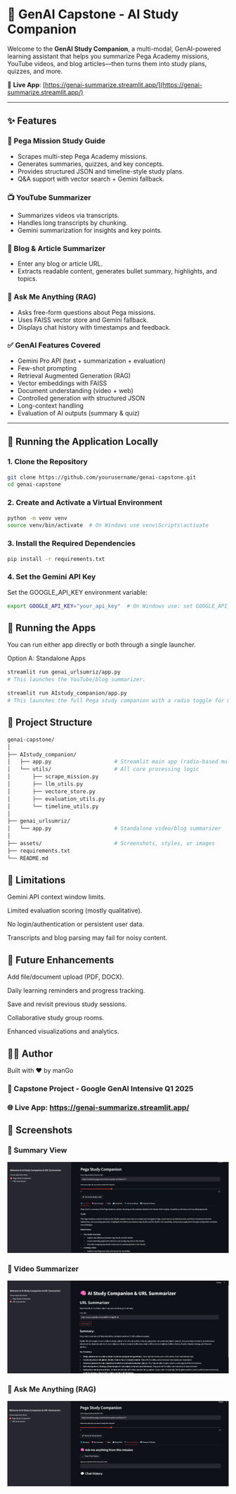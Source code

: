 # 🧠 GenAI Capstone - AI Study Companion

Welcome to the **GenAI Study Companion**, a multi-modal, GenAI-powered learning assistant that helps you summarize Pega Academy missions, YouTube videos, and blog articles—then turns them into study plans, quizzes, and more.

🔗 **Live App**: [https://genai-summarize.streamlit.app/](https://genai-summarize.streamlit.app/)

---

## ✨ Features

### 📘 Pega Mission Study Guide
- Scrapes multi-step Pega Academy missions.
- Generates summaries, quizzes, and key concepts.
- Provides structured JSON and timeline-style study plans.
- Q&A support with vector search + Gemini fallback.

### 📺 YouTube Summarizer
- Summarizes videos via transcripts.
- Handles long transcripts by chunking.
- Gemini summarization for insights and key points.

### 📰 Blog & Article Summarizer
- Enter any blog or article URL.
- Extracts readable content, generates bullet summary, highlights, and topics.

### 💬 Ask Me Anything (RAG)
- Asks free-form questions about Pega missions.
- Uses FAISS vector store and Gemini fallback.
- Displays chat history with timestamps and feedback.

### ✅ GenAI Features Covered
- Gemini Pro API (text + summarization + evaluation)
- Few-shot prompting
- Retrieval Augmented Generation (RAG)
- Vector embeddings with FAISS
- Document understanding (video + web)
- Controlled generation with structured JSON
- Long-context handling
- Evaluation of AI outputs (summary & quiz)

---

## 🚀 Running the Application Locally

### 1. Clone the Repository
```bash
git clone https://github.com/yourusername/genai-capstone.git
cd genai-capstone
```

### 2. Create and Activate a Virtual Environment
```bash
python -m venv venv
source venv/bin/activate  # On Windows use venv\Scripts\activate
```
### 3. Install the Required Dependencies
```bash
pip install -r requirements.txt
```
### 4. Set the Gemini API Key
Set the GOOGLE_API_KEY environment variable:

```bash
export GOOGLE_API_KEY="your_api_key"  # On Windows use: set GOOGLE_API_KEY=your_api_key
```

## 🧪 Running the Apps
You can run either app directly or both through a single launcher.

Option A: Standalone Apps
```bash
streamlit run genai_urlsumriz/app.py
# This launches the YouTube/blog summarizer.
```
```bash
streamlit run AIstudy_companion/app.py
# This launches the full Pega study companion with a radio toggle for modes.
```
## 📂 Project Structure
```bash
genai-capstone/
│
├── AIstudy_companion/
│   ├── app.py                    # Streamlit main app (radio-based multi-tool)
│   └── utils/                    # All core processing logic
│       ├── scrape_mission.py
│       ├── llm_utils.py
│       ├── vectore_store.py
│       ├── evaluation_utils.py
│       └── timeline_utils.py
│
├── genai_urlsumriz/
│   └── app.py                    # Standalone video/blog summarizer
│
├── assets/                       # Screenshots, styles, or images
├── requirements.txt
└── README.md
```

## 🔮 Limitations
Gemini API context window limits.

Limited evaluation scoring (mostly qualitative).

No login/authentication or persistent user data.

Transcripts and blog parsing may fail for noisy content.

## 🌱 Future Enhancements
Add file/document upload (PDF, DOCX).

Daily learning reminders and progress tracking.

Save and revisit previous study sessions.

Collaborative study group rooms.

Enhanced visualizations and analytics.

## 🧑‍💻 Author
Built with ❤️ by manGo
### 📅 Capstone Project - Google GenAI Intensive Q1 2025
### 🌐 Live App: https://genai-summarize.streamlit.app/

## 📸 Screenshots

### 🔹 Summary View
![Summary Screenshot](assets/summary.png)

### 🔹 Video Summarizer
![Quiz Screenshot](assets/YTvideo.png)

### 🔹 Ask Me Anything (RAG)
![Ask Screenshot](assets/ask.png)

